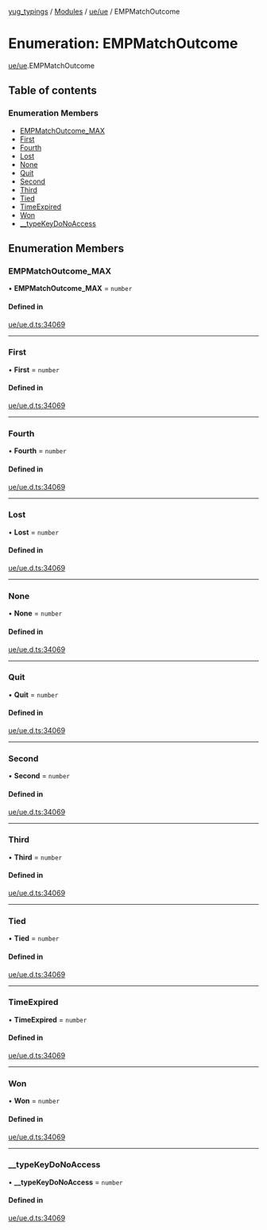[yug_typings](../README.md) / [Modules](../modules.md) / [ue/ue](../modules/ue_ue.md) / EMPMatchOutcome

# Enumeration: EMPMatchOutcome

[ue/ue](../modules/ue_ue.md).EMPMatchOutcome

## Table of contents

### Enumeration Members

- [EMPMatchOutcome\_MAX](ue_ue.EMPMatchOutcome.md#empmatchoutcome_max)
- [First](ue_ue.EMPMatchOutcome.md#first)
- [Fourth](ue_ue.EMPMatchOutcome.md#fourth)
- [Lost](ue_ue.EMPMatchOutcome.md#lost)
- [None](ue_ue.EMPMatchOutcome.md#none)
- [Quit](ue_ue.EMPMatchOutcome.md#quit)
- [Second](ue_ue.EMPMatchOutcome.md#second)
- [Third](ue_ue.EMPMatchOutcome.md#third)
- [Tied](ue_ue.EMPMatchOutcome.md#tied)
- [TimeExpired](ue_ue.EMPMatchOutcome.md#timeexpired)
- [Won](ue_ue.EMPMatchOutcome.md#won)
- [\_\_typeKeyDoNoAccess](ue_ue.EMPMatchOutcome.md#__typekeydonoaccess)

## Enumeration Members

### EMPMatchOutcome\_MAX

• **EMPMatchOutcome\_MAX** = `number`

#### Defined in

[ue/ue.d.ts:34069](https://github.com/YugMetaverse/yug_typings/blob/25cad34/ue/ue.d.ts#L34069)

___

### First

• **First** = `number`

#### Defined in

[ue/ue.d.ts:34069](https://github.com/YugMetaverse/yug_typings/blob/25cad34/ue/ue.d.ts#L34069)

___

### Fourth

• **Fourth** = `number`

#### Defined in

[ue/ue.d.ts:34069](https://github.com/YugMetaverse/yug_typings/blob/25cad34/ue/ue.d.ts#L34069)

___

### Lost

• **Lost** = `number`

#### Defined in

[ue/ue.d.ts:34069](https://github.com/YugMetaverse/yug_typings/blob/25cad34/ue/ue.d.ts#L34069)

___

### None

• **None** = `number`

#### Defined in

[ue/ue.d.ts:34069](https://github.com/YugMetaverse/yug_typings/blob/25cad34/ue/ue.d.ts#L34069)

___

### Quit

• **Quit** = `number`

#### Defined in

[ue/ue.d.ts:34069](https://github.com/YugMetaverse/yug_typings/blob/25cad34/ue/ue.d.ts#L34069)

___

### Second

• **Second** = `number`

#### Defined in

[ue/ue.d.ts:34069](https://github.com/YugMetaverse/yug_typings/blob/25cad34/ue/ue.d.ts#L34069)

___

### Third

• **Third** = `number`

#### Defined in

[ue/ue.d.ts:34069](https://github.com/YugMetaverse/yug_typings/blob/25cad34/ue/ue.d.ts#L34069)

___

### Tied

• **Tied** = `number`

#### Defined in

[ue/ue.d.ts:34069](https://github.com/YugMetaverse/yug_typings/blob/25cad34/ue/ue.d.ts#L34069)

___

### TimeExpired

• **TimeExpired** = `number`

#### Defined in

[ue/ue.d.ts:34069](https://github.com/YugMetaverse/yug_typings/blob/25cad34/ue/ue.d.ts#L34069)

___

### Won

• **Won** = `number`

#### Defined in

[ue/ue.d.ts:34069](https://github.com/YugMetaverse/yug_typings/blob/25cad34/ue/ue.d.ts#L34069)

___

### \_\_typeKeyDoNoAccess

• **\_\_typeKeyDoNoAccess** = `number`

#### Defined in

[ue/ue.d.ts:34069](https://github.com/YugMetaverse/yug_typings/blob/25cad34/ue/ue.d.ts#L34069)
